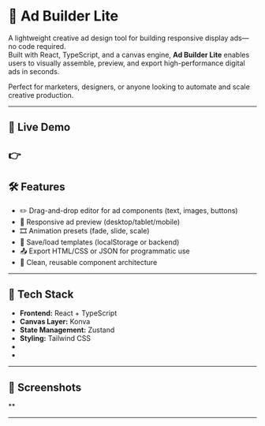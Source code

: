 # 🎨 Ad Builder Lite

A lightweight creative ad design tool for building responsive display ads—no code required.  
Built with React, TypeScript, and a canvas engine, **Ad Builder Lite** enables users to visually assemble, preview, and export high-performance digital ads in seconds.

Perfect for marketers, designers, or anyone looking to automate and scale creative production.

---

## 🚀 Live Demo

👉 
---

## 🛠️ Features

- ✏️ Drag-and-drop editor for ad components (text, images, buttons)
- 📐 Responsive ad preview (desktop/tablet/mobile)
- 🎞️ Animation presets (fade, slide, scale)
- 💾 Save/load templates (localStorage or backend)
- 📤 Export HTML/CSS or JSON for programmatic use
- 🧱 Clean, reusable component architecture

---

## 🧰 Tech Stack

- **Frontend:** React + TypeScript
- **Canvas Layer:** Konva
- **State Management:** Zustand
- **Styling:** Tailwind CSS
- 
- 

---

## 📸 Screenshots

**

---



